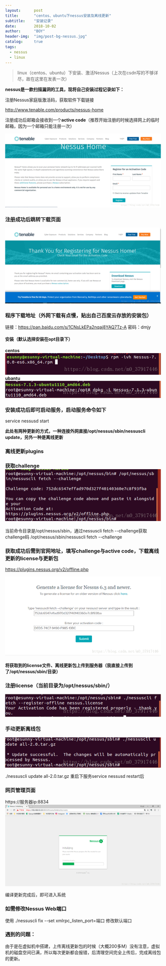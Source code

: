 ```yaml
---
layout:      post
title:       "centos、ubuntu下nessus安装及离线更新"
subtitle:    "安装记录"
date:        2018-10-02
author:      "BOY"
header-img:  "img/post-bg-nessus.jpg"
catalog:     true
tags:
  - nessus
  - linux
---
```



> linux（centos、ubuntu）下安装、激活Nessus（上次在csdn写的不够详尽，故在这里在发表一次）

**nessus是一款扫描漏洞的工具，现将自己安装过程记录如下：**

注册Nessus家庭版激活码，获取软件下载链接

http://www.tenable.com/products/nessus-home

注册成功后邮箱会接收到一个**active code**（推荐开始注册的时候选择网上的临时邮箱，因为一个邮箱只能注册一次）

![注册页面](/img/in-post/2018-10-02-nessus/register.png)

### 注册成功后跳转下载页面

![这里写图片描述](/img/in-post/2018-10-02-nessus/register-next.png)

### 程序下载地址（外网下载有点慢，贴出自己百度云存放的安装包）
链接：https://pan.baidu.com/s/1CNsLkEPa2nqaj8YAQ7Tz-A 密码：dmjy

#### 安装（默认选择安装在opt目录下）

**centos**
![安装命令](\img\in-post\2018-10-02-nessus\install-centos.png)
**ubantu**
![安装命令](\img\in-post\2018-10-02-nessus\install-ubuntu.png)

### 安装成功后即可启动服务，启动服务命令如下

service nessusd start



**此处有两种更新的方式，一种连接外网直接/opt/nessus/sbin/nessuscli update，另外一种是离线更新**

### 离线更新plugins

### 获取challenge![这里写图片描述](\img\in-post\2018-10-02-nessus\get-challenge.png)

当前命令目录是/opt/nessus/sbin，通过nessuscli fetch --challenge获取challenge码
/opt/nessus/sbin/nessuscli fetch --challenge

### 获取成功后需到官网地址，填写challenge与active code，下载离线更新的license与更新包

https://plugins.nessus.org/v2/offline.php

![这里写图片描述](\img\in-post\2018-10-02-nessus\challenge-nessus.png)

#### 将获取到的license文件、离线更新包上传到服务器（我直接上传到了/opt/nessus/sbin/目录）

### 注册license（当前目录为/opt/nessus/sbin/）

![这里写图片描述](\img\in-post\2018-10-02-nessus\register-challenge.png)

### 手动更新离线包

![这里写图片描述](\img\in-post\2018-10-02-nessus\update-manual.png)

./nessuscli update all-2.0.tar.gz
重启下服务service nessusd restart后

### 网页管理页面

https://服务器ip:8834
![等待更新](\img\in-post\2018-10-02-nessus\host-nessus.png)

编译更新完成后，即可进入系统

### 如需修改Nessus Web端口

使用
./nessuscli fix --set xmlrpc_listen_port=端口
修改默认端口



### 遇到的问题：

由于是在虚拟机中搭建，上传离线更新包的时候（大概200多M）没有注意，虚拟机的磁盘空间已满，所以每次更新都会报错，后清理空间完全上传后，完成离线包的更新。


